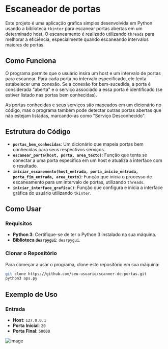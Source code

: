 # Escaneador de portas
Este projeto é uma aplicação gráfica simples desenvolvida em Python usando a biblioteca `tkinter` para escanear portas abertas em um determinado host. O escaneamento é realizado utilizando `threads` para melhorar a eficiência, especialmente quando escaneando intervalos maiores de portas.

## Como Funciona

O programa permite que o usuário insira um host e um intervalo de portas para escanear. Para cada porta no intervalo especificado, ele tenta estabelecer uma conexão. Se a conexão for bem-sucedida, a porta é considerada "aberta" e o serviço associado a essa porta é identificado (se estiver listado nas portas bem conhecidas).

As portas conhecidas e seus serviços são mapeados em um dicionário no código, mas o programa também pode detectar outras portas abertas que não estejam listadas, marcando-as como "Serviço Desconhecido".

## Estrutura do Código

- **`portas_bem_conhecidas`**: Um dicionário que mapeia portas bem conhecidas para seus respectivos serviços.
- **`escanear_porta(host, porta, area_texto)`**: Função que tenta se conectar a uma porta específica em um host e atualiza a interface com o resultado.
- **`iniciar_escanemento(host_entrada, porta_inicio_entrada, porta_fim_entrada, area_texto)`**: Função que inicia o processo de escaneamento para um intervalo de portas, utilizando `threads`.
- **`iniciar_interface_grafica()`**: Função que configura e inicia a interface gráfica do usuário utilizando `tkinter`.

## Como Usar

### Requisitos

- **Python 3**: Certifique-se de ter o Python 3 instalado na sua máquina.
- **Biblioteca `dearpygui`**: `dearpygui`.

### Clonar o Repositório

Para começar a usar o programa, clone este repositório em sua máquina:

```bash
git clone https://github.com/seu-usuario/scanner-de-portas.git
python3 aps.py
```

## Exemplo de Uso

### Entrada

- **Host**: `127.0.0.1`
- **Porta Inicial**: `20`
- **Porta Final**: `50000`

![image](https://github.com/user-attachments/assets/e82a8ca9-2d48-4c52-8745-89a66a971eb0)
